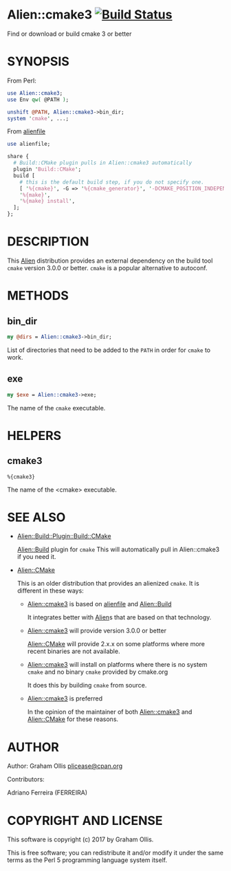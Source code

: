 # Alien::cmake3 [![Build Status](https://secure.travis-ci.org/Perl5-Alien/Alien-cmake3.png)](http://travis-ci.org/Perl5-Alien/Alien-cmake3)

Find or download or build cmake 3 or better

# SYNOPSIS

From Perl:

```perl
use Alien::cmake3;
use Env qw( @PATH );

unshift @PATH, Alien::cmake3->bin_dir;
system 'cmake', ...;
```

From [alienfile](https://metacpan.org/pod/alienfile)

```perl
use alienfile;

share {
  # Build::CMake plugin pulls in Alien::cmake3 automatically
  plugin 'Build::CMake';
  build [
    # this is the default build step, if you do not specify one.
    [ '%{cmake}', -G => '%{cmake_generator}', '-DCMAKE_POSITION_INDEPENDENT_CODE:BOOL=true', '-DCMAKE_INSTALL_PREFIX:PATH=%{.install.prefix}', '.' ],
    '%{make}',
    '%{make} install',
  ];
};
```

# DESCRIPTION

This [Alien](https://metacpan.org/pod/Alien) distribution provides an external dependency on the build tool `cmake`
version 3.0.0 or better.  `cmake` is a popular alternative to autoconf.

# METHODS

## bin\_dir

```perl
my @dirs = Alien::cmake3->bin_dir;
```

List of directories that need to be added to the `PATH` in order for `cmake` to work.

## exe

```perl
my $exe = Alien::cmake3->exe;
```

The name of the `cmake` executable.

# HELPERS

## cmake3

```
%{cmake3}
```

The name of the &lt;cmake> executable.

# SEE ALSO

- [Alien::Build::Plugin::Build::CMake](https://metacpan.org/pod/Alien::Build::Plugin::Build::CMake)

    [Alien::Build](https://metacpan.org/pod/Alien::Build) plugin for `cmake`  This will automatically pull in Alien::cmake3 if you
    need it.

- [Alien::CMake](https://metacpan.org/pod/Alien::CMake)

    This is an older distribution that provides an alienized `cmake`.  It is different in
    these ways:

    - [Alien::cmake3](https://metacpan.org/pod/Alien::cmake3) is based on [alienfile](https://metacpan.org/pod/alienfile) and [Alien::Build](https://metacpan.org/pod/Alien::Build)

        It integrates better with [Alien](https://metacpan.org/pod/Alien)s that are based on that technology.

    - [Alien::cmake3](https://metacpan.org/pod/Alien::cmake3) will provide version 3.0.0 or better

        [Alien::CMake](https://metacpan.org/pod/Alien::CMake) will provide 2.x.x on some platforms where more recent binaries are not available.

    - [Alien::cmake3](https://metacpan.org/pod/Alien::cmake3) will install on platforms where there is no system `cmake` and no binary `cmake` provided by cmake.org

        It does this by building `cmake` from source.

    - [Alien::cmake3](https://metacpan.org/pod/Alien::cmake3) is preferred

        In the opinion of the maintainer of both [Alien::cmake3](https://metacpan.org/pod/Alien::cmake3) and [Alien::CMake](https://metacpan.org/pod/Alien::CMake) for these reasons.

# AUTHOR

Author: Graham Ollis <plicease@cpan.org>

Contributors:

Adriano Ferreira (FERREIRA)

# COPYRIGHT AND LICENSE

This software is copyright (c) 2017 by Graham Ollis.

This is free software; you can redistribute it and/or modify it under
the same terms as the Perl 5 programming language system itself.
